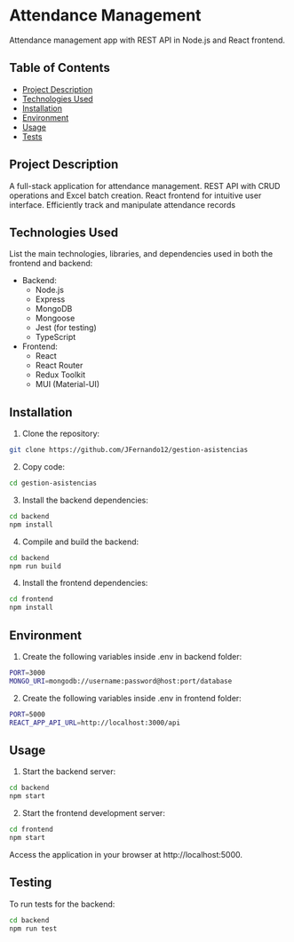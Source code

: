 # Attendance Management

Attendance management app with REST API in Node.js and React frontend.

## Table of Contents

- [Project Description](#project-description)
- [Technologies Used](#technologies-used)
- [Installation](#installation)
- [Environment](#environment)
- [Usage](#usage)
- [Tests](#tests)

## Project Description

A full-stack application for attendance management. REST API with CRUD operations and Excel batch creation. React frontend for intuitive user interface. Efficiently track and manipulate attendance records

## Technologies Used

List the main technologies, libraries, and dependencies used in both the frontend and backend:

- Backend:
  - Node.js
  - Express
  - MongoDB
  - Mongoose
  - Jest (for testing)
  - TypeScript
- Frontend:
  - React
  - React Router
  - Redux Toolkit
  - MUI (Material-UI)

## Installation

1. Clone the repository:

  ```bash
  git clone https://github.com/JFernando12/gestion-asistencias
  ```

2. Copy code:

  ```bash
  cd gestion-asistencias
  ```

3. Install the backend dependencies:

  ```bash
  cd backend
  npm install
  ```

4. Compile and build the backend:

  ```bash
  cd backend
  npm run build
  ```

4. Install the frontend dependencies:

  ```bash
  cd frontend
  npm install
  ```

## Environment

1. Create the following variables inside .env in backend folder:

  ```bash
  PORT=3000
  MONGO_URI=mongodb://username:password@host:port/database
  ```

2. Create the following variables inside .env in frontend folder:

  ```bash
  PORT=5000
  REACT_APP_API_URL=http://localhost:3000/api
  ```

## Usage

1. Start the backend server:

  ```bash
  cd backend
  npm start
  ```

2. Start the frontend development server:

  ```bash
  cd frontend
  npm start
  ```

Access the application in your browser at http://localhost:5000.

## Testing

To run tests for the backend:
  
  ```bash
  cd backend
  npm run test
  ```